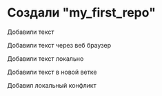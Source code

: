 # Создали "my_first_repo" 

Добавили текст

Добавили текст через веб браузер

Добавили текст локально

Добавили текст в новой ветке

Добавил локальный конфликт